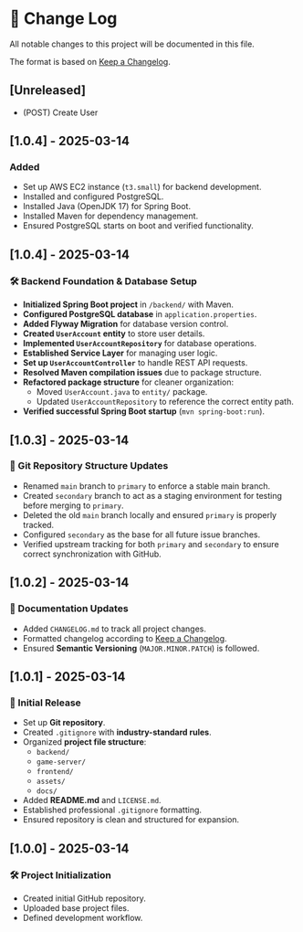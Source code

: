 # 📌 Change Log
All notable changes to this project will be documented in this file.

The format is based on [Keep a Changelog](https://keepachangelog.com/en/1.0.0/).

## [Unreleased]
-  (POST) Create User




## [1.0.4] - 2025-03-14
### Added
- Set up AWS EC2 instance (`t3.small`) for backend development.
- Installed and configured PostgreSQL.
- Installed Java (OpenJDK 17) for Spring Boot.
- Installed Maven for dependency management.
- Ensured PostgreSQL starts on boot and verified functionality.

## [1.0.4] - 2025-03-14
### 🛠 Backend Foundation & Database Setup
- **Initialized Spring Boot project** in `/backend/` with Maven.
- **Configured PostgreSQL database** in `application.properties`.
- **Added Flyway Migration** for database version control.
- **Created `UserAccount` entity** to store user details.
- **Implemented `UserAccountRepository`** for database operations.
- **Established Service Layer** for managing user logic.
- **Set up `UserAccountController`** to handle REST API requests.
- **Resolved Maven compilation issues** due to package structure.
- **Refactored package structure** for cleaner organization:
  - Moved `UserAccount.java` to `entity/` package.
  - Updated `UserAccountRepository` to reference the correct entity path.
- **Verified successful Spring Boot startup** (`mvn spring-boot:run`).



## [1.0.3] - 2025-03-14
### 🔧 Git Repository Structure Updates
- Renamed `main` branch to `primary` to enforce a stable main branch.
- Created `secondary` branch to act as a staging environment for testing before merging to `primary`.
- Deleted the old `main` branch locally and ensured `primary` is properly tracked.
- Configured `secondary` as the base for all future issue branches.
- Verified upstream tracking for both `primary` and `secondary` to ensure correct synchronization with GitHub.


## [1.0.2] - 2025-03-14
### 📝 Documentation Updates
- Added `CHANGELOG.md` to track all project changes.
- Formatted changelog according to [Keep a Changelog](https://keepachangelog.com/en/1.0.0/).
- Ensured **Semantic Versioning** (`MAJOR.MINOR.PATCH`) is followed.


## [1.0.1] - 2025-03-14
### 🎉 Initial Release
- Set up **Git repository**.
- Created `.gitignore` with **industry-standard rules**.
- Organized **project file structure**:
  - `backend/`
  - `game-server/`
  - `frontend/`
  - `assets/`
  - `docs/`
- Added **README.md** and `LICENSE.md`.
- Established professional `.gitignore` formatting.
- Ensured repository is clean and structured for expansion.


## [1.0.0] - 2025-03-14
### 🛠️ Project Initialization
- Created initial GitHub repository.
- Uploaded base project files.
- Defined development workflow.
